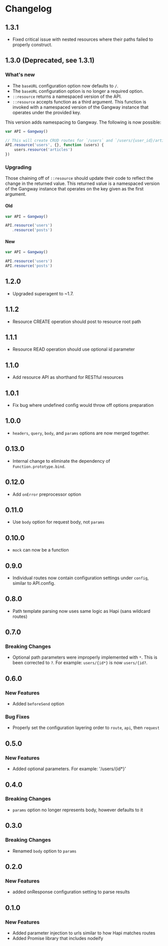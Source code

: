 # Changelog

## 1.3.1

- Fixed critical issue with nested resources where their paths failed
  to properly construct.

## 1.3.0 (Deprecated, see 1.3.1)

### What's new

- The `baseURL` configuration option now defaults to `/`.
- The `baseURL` configuration option is no longer a required option.
- `::resource` returns a namespaced version of the API.
- `::resource` accepts function as a third argument. This function is
  invoked with a namespaced version of the Gangway instance that
  operates under the provided key.

This version adds namespacing to Gangway. The following is now
possible:

```javascript
var API = Gangway()

// This will create CRUD routes for `/users` and `/users/{user_id}/articles`
API.resource('users', {}, function (users) {
    users.resource('articles')
})
```

### Upgrading

Those chaining off of `::resource` should update their code to reflect
the change in the returned value. This returned value is a namespaced
version of the Gangway instance that operates on the key given as the
first argument.

#### Old

```javascript
var API = Gangway()

API.resource('users')
   .resource('posts')
```

#### New

```javascript
var API = Gangway()

API.resource('users')
API.resource('posts')
```

## 1.2.0

- Upgraded superagent to ~1.7.

## 1.1.2

- Resource CREATE operation should post to resource root path

## 1.1.1

- Resource READ operation should use optional id parameter

## 1.1.0

- Add resource API as shorthand for RESTful resources

## 1.0.1

- Fix bug where undefined config would throw off options preparation

## 1.0.0

- `headers`, `query`, `body`, and `params` options are now merged
  together.

## 0.13.0

- Internal change to eliminate the dependency of `Function.prototype.bind`.

## 0.12.0

- Add `onError` preprocessor option

## 0.11.0

- Use `body` option for request body, not `params`

## 0.10.0

- `mock` can now be a function

## 0.9.0

- Individual routes now contain configuration settings under `config`,
  similar to API.config.

## 0.8.0

- Path template parsing now uses same logic as Hapi (sans wildcard routes)

## 0.7.0

### Breaking Changes

- Optional path parameters were improperly implemented with `*`. This is been corrected to `?`. For example: `users/{id*}` is now `users/{id?`.

## 0.6.0

### New Features

- Added `beforeSend` option

### Bug Fixes

- Properly set the configuration layering order to `route`, `api`, then `request`

## 0.5.0

### New Features

- Added optional parameters. For example: '/users/{id*}'

## 0.4.0

### Breaking Changes

- `params` option no longer represents body, however defaults to it

## 0.3.0

### Breaking Changes

- Renamed `body` option to `params`

## 0.2.0

### New Features

- added onResponse configuration setting to parse results

## 0.1.0

### New Features

- Added parameter injection to urls similar to how Hapi matches routes
- Added Promise library that includes nodeify

